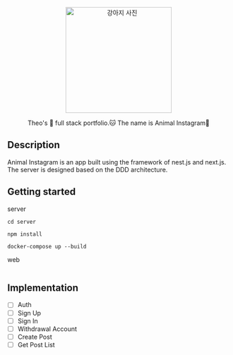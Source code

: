 <p align="center">
  <a href="/" target="blank"><img src="https://cdnweb01.wikitree.co.kr/webdata/editor/202103/02/img_20210302105652_f4642f08.webp" width="240" alt="강아지 사진" /></a>
</p>

<p align="center">Theo's 🐶 full stack portfolio.🐱 The name is Animal Instagram🐯
</p>

## Description

Animal Instagram is an app built using the framework of nest.js and next.js. The server is designed based on the DDD architecture.

## Getting started

server

```
cd server

npm install

docker-compose up --build
```

web

```

```

## Implementation

- [ ] Auth
- [ ] Sign Up
- [ ] Sign In
- [ ] Withdrawal Account
- [ ] Create Post
- [ ] Get Post List
